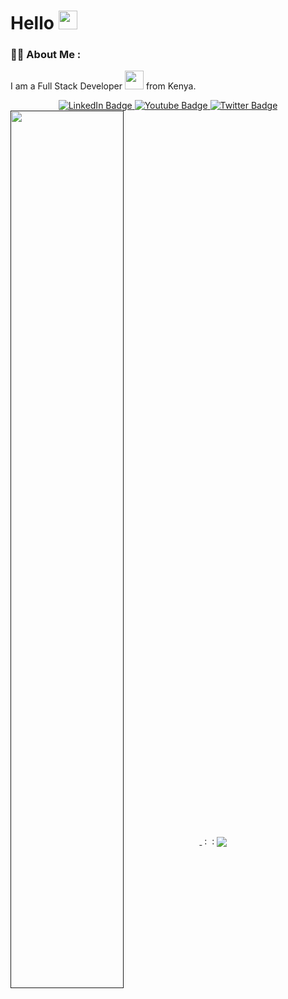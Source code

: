 
<h1>Hello <img src="https://media.giphy.com/media/hvRJCLFzcasrR4ia7z/giphy.gif" width="30px"/></h1>

### :man_technologist: About Me :
 I am a Full Stack Developer <img src="https://media.giphy.com/media/WUlplcMpOCEmTGBtBW/giphy.gif" width="30"> from Kenya.
</div> 
<div id="badges"align="center">
  <a href="https://www.linkedin.com/in/kevin-malomba/" target="blank">
    <img src="https://img.shields.io/badge/LinkedIn-blue?style=for-the-badge&logo=linkedin&logoColor=white" alt="LinkedIn Badge"/>
  </a>
  <a href="https://www.youtube.com/channel/UCGK3Zydi0OL4btG0SiHTkNg" target="blank">
    <img src="https://img.shields.io/badge/YouTube-red?style=for-the-badge&logo=youtube&logoColor=white" alt="Youtube Badge"/>
  </a>
  <a href="https://twitter.com/kmalomba" target="blank">
    <img src="https://img.shields.io/badge/Twitter-blue?style=for-the-badge&logo=twitter&logoColor=white" alt="Twitter Badge"/>
  </a>
</div>

<div align="center">
<img src="https://komarev.com/ghpvc/?username=MalombaKevin&style=flat-square&color=blue" alt=""/>
</div>





<a href="">
  <img align="center" src="https://github-readme-stats.vercel.app/api?username=MalombaKevin&show_icons=true&theme=radical" width="60%" />
</a> &nbsp: &nbsp:
<a href="">
  <img align="center" src="https://github-readme-stats.vercel.app/api/top-langs/?username=MalombaKevin&layout=compact&theme=vision-friendly-dark"/>
</a>











 




